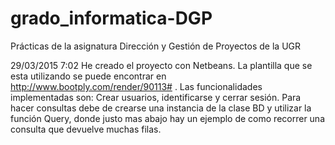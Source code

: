 # grado_informatica-DGP
Prácticas de la asignatura Dirección y Gestión de Proyectos de la UGR

29/03/2015 7:02
He creado el proyecto con Netbeans. La plantilla que se esta utilizando
se puede encontrar en http://www.bootply.com/render/90113# . Las
funcionalidades implementadas son: Crear usuarios, identificarse y
cerrar sesión. Para hacer consultas debe de crearse una instancia de la
clase BD y utilizar la función Query, donde justo mas abajo hay un
ejemplo de como recorrer una consulta que devuelve muchas filas.

